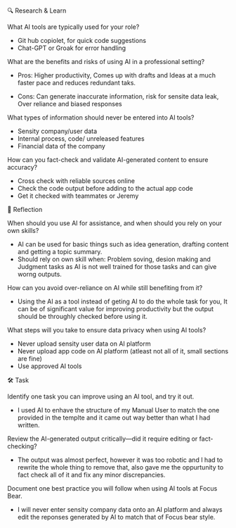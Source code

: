 🔍 Research & Learn

What AI tools are typically used for your role?

- Git hub copiolet, for quick code suggestions
- Chat-GPT or Groak for error handling

What are the benefits and risks of using AI in a professional setting?

- Pros: Higher productivity, Comes up with drafts and Ideas at a much faster pace and reduces redundant taks.

- Cons: Can generate inaccurate information, risk for sensite data leak, Over reliance and biased responses

What types of information should never be entered into AI tools?

- Sensity company/user data
- Internal process, code/ unreleased features
- Financial data of the company

How can you fact-check and validate AI-generated content to ensure accuracy?

- Cross check with reliable sources online
- Check the code output before adding to the actual app code
- Get it checked with teammates or Jeremy

📝 Reflection

When should you use AI for assistance, and when should you rely on your own skills?

- AI can be used for basic things such as idea generation, drafting content and getting a topic summary.
- Should rely on own skill when: Problem soving, desion making and Judgment tasks as AI is not well trained for those tasks and can give worng outputs.

How can you avoid over-reliance on AI while still benefiting from it?

- Using the AI as a tool instead of geting AI to do the whole task for you, It can be of significant value for improving productivity but the output should be throughly checked before using it.

What steps will you take to ensure data privacy when using AI tools?

- Never upload sensity user data on AI platform
- Never upload app code on AI platform (atleast not all of it, small sections are fine)
- Use approved AI tools

🛠️ Task

Identify one task you can improve using an AI tool, and try it out.

- I used AI to enhave the structure of my Manual User to match the one provided in the templte and it came out way better than what I had written.

Review the AI-generated output critically—did it require editing or fact-checking?

- The output was almost perfect, however it was too robotic and I had to rewrite the whole thing to remove that, also gave me the oppurtunity to fact check all of it and fix any minor discrepancies.

Document one best practice you will follow when using AI tools at Focus Bear.

- I will never enter sensity company data onto an AI platform and always edit the reponses generated by AI to match that of Focus bear style.

